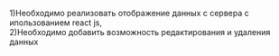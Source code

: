1)Необходимо реализовать отображение данных с сервера с ипользованием react js,<br/>
2)Необходимо добавить возможность редактирования и удаления данных<br/>
